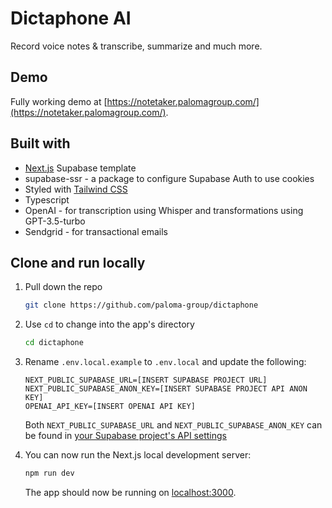 # Dictaphone AI

Record voice notes & transcribe, summarize and much more.

## Demo

Fully working demo at [https://notetaker.palomagroup.com/](https://notetaker.palomagroup.com/).

## Built with

- [Next.js](https://nextjs.org) Supabase template
- supabase-ssr - a package to configure Supabase Auth to use cookies
- Styled with [Tailwind CSS](https://tailwindcss.com)
- Typescript
- OpenAI - for transcription using Whisper and transformations using GPT-3.5-turbo
- Sendgrid - for transactional emails

## Clone and run locally

1. Pull down the repo

   ```bash
   git clone https://github.com/paloma-group/dictaphone
   ```

2. Use `cd` to change into the app's directory

   ```bash
   cd dictaphone
   ```

3. Rename `.env.local.example` to `.env.local` and update the following:

   ```
   NEXT_PUBLIC_SUPABASE_URL=[INSERT SUPABASE PROJECT URL]
   NEXT_PUBLIC_SUPABASE_ANON_KEY=[INSERT SUPABASE PROJECT API ANON KEY]
   OPENAI_API_KEY=[INSERT OPENAI API KEY]
   ```

   Both `NEXT_PUBLIC_SUPABASE_URL` and `NEXT_PUBLIC_SUPABASE_ANON_KEY` can be found in [your Supabase project's API settings](https://app.supabase.com/project/_/settings/api)

4. You can now run the Next.js local development server:

   ```bash
   npm run dev
   ```

   The app should now be running on [localhost:3000](http://localhost:3000/).
